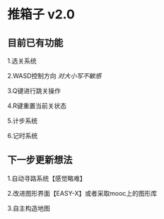 # 推箱子  v2.0
##  目前已有功能
1.选关系统

2.WASD控制方向   *对大小写不敏感*

3.Q键进行跳关操作

4.R键重置当前关状态

5.计步系统

6.记时系统

##  下一步更新想法
1.自动寻路系统【感觉略难】

2.改进图形界面【EASY-X】或者采取mooc上的图形库

3.自主构造地图

